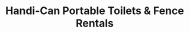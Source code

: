 ---
title: "Handi-Can Portable Toilets & Fence Rentals"
url: /spruce-grove/handi-can-portable-toilets-und-fence-rentals/
shop: Mieten
---